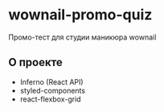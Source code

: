 # wownail-promo-quiz
Промо-тест для студии маникюра wownail

## О проекте
- Inferno (React API)
- styled-components
- react-flexbox-grid